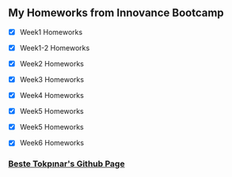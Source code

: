 ## My Homeworks from Innovance Bootcamp

- [x] Week1   Homeworks
- [x] Week1-2 Homeworks
- [x] Week2   Homeworks
- [x] Week3   Homeworks
- [x] Week4   Homeworks
- [x] Week5   Homeworks
- [x] Week5   Homeworks
- [x] Week6   Homeworks




### [Beste Tokpınar's Github Page](https://github.com/bstkpnr "Beste Tokpınar's Github Page")

